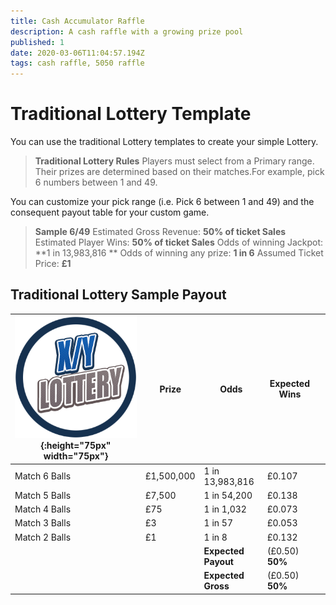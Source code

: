 ```yaml
---
title: Cash Accumulator Raffle
description: A cash raffle with a growing prize pool
published: 1
date: 2020-03-06T11:04:57.194Z
tags: cash raffle, 5050 raffle
---
```



# Traditional Lottery Template

You can use the traditional Lottery templates to create your simple Lottery.

>**Traditional Lottery Rules**
Players must select from a Primary range. Their prizes are determined based on their matches.For example, pick 6 numbers between 1 and 49.

You can customize your pick range (i.e. Pick 6 between 1 and 49) and the consequent payout table for your custom game.

>**Sample 6/49**
Estimated Gross Revenue: **50% of ticket Sales** 
Estimated Player Wins: **50% of ticket Sales** 
Odds of winning Jackpot: **1 in 13,983,816  ** 
Odds of winning any prize: **1 in 6** 
Assumed Ticket Price: **£1**  

## Traditional Lottery Sample Payout



| ![basic-lottery.png](/uploads/basic-lottery.png "Traditional Basic Lottery"){:height="75px" width="75px"}       | Prize   | Odds                             | Expected Wins         |                       |
|---------------|---------|----------------------------------|-----------------------|-----------------------|
| Match 6 Balls     | £1,500,000 | 1 in 13,983,816                   | £0.107               |                       |
| Match 5 Balls     | £7,500  | 1 in 54,200                   | £0.138              |                       |
| Match 4 Balls     | £75     | 1 in 1,032                        | £0.073              |                       |
| Match 3 Balls     | £3    | 1 in 57                        | £0.053               |                       |
| Match 2 Balls     | £1     | 1 in 8                     | £0.132              |                       |
| |       |**Expected Payout**  | (£0.50) **50%**  |  |
| |       |**Expected Gross**  | (£0.50) **50%**   |  |